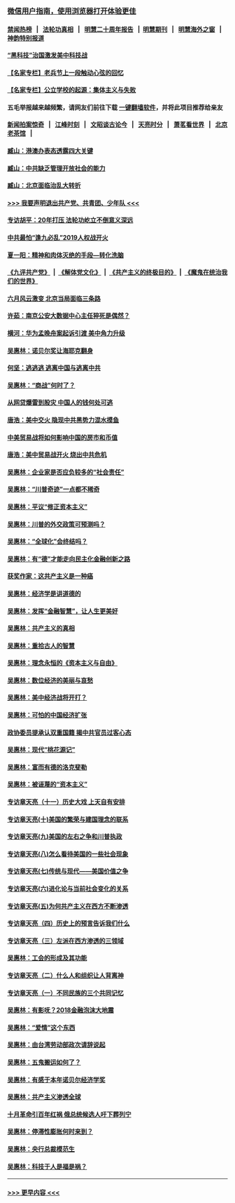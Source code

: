 ### [微信用户指南，使用浏览器打开体验更佳](https://github.com/gfw-breaker/banned-news1/blob/master/indexes/wechat-guide.md?t=0)
#### [禁闻热榜](热点新闻.md?t=0)  &nbsp;&nbsp;|&nbsp;&nbsp; [法轮功真相](https://github.com/gfw-breaker/truth/blob/master/README.md?t=0) &nbsp;&nbsp;|&nbsp;&nbsp; [明慧二十周年报告](https://github.com/gfw-breaker/mh-reports/blob/master/README.md?t=0) &nbsp;&nbsp;|&nbsp;&nbsp;[明慧期刊](https://github.com/gfw-breaker/mh-qikan) &nbsp;&nbsp;|&nbsp;&nbsp; [明慧海外之窗](https://github.com/gfw-breaker/mh-news/blob/master/README.md?t=0) &nbsp;&nbsp;|&nbsp;&nbsp; [神韵特别报道](https://github.com/gfw-breaker/mh-news/blob/master/shenyun.md?t=0)
#### [“黑科技”治国激发美中科技战](../pages/nsc423/n11638056.md?t=02031455) 
#### [【名家专栏】老兵节上一段触动心弦的回忆](../pages/nsc423/n11646016.md?t=02031455) 
#### [【名家专栏】公立学校的起源：集体主义与失败](../pages/nsc423/n11601833.md?t=02031455) 
#### 五毛举报越来越频繁，请网友们前往下载 [一键翻墙软件](https://github.com/gfw-breaker/ssr-accounts)，并将此项目推荐给亲友
#### [新闻拍案惊奇](https://github.com/gfw-breaker/banned-news1/blob/master/pages/link4.md) &nbsp;&nbsp;|&nbsp;&nbsp; [江峰时刻](https://github.com/gfw-breaker/banned-news1/blob/master/pages/link4.md) &nbsp;&nbsp;|&nbsp;&nbsp; [文昭谈古论今](https://github.com/gfw-breaker/banned-news1/blob/master/pages/link4.md) &nbsp;&nbsp;|&nbsp;&nbsp; [天亮时分](https://github.com/gfw-breaker/banned-news1/blob/master/pages/link4.md) &nbsp;&nbsp;|&nbsp;&nbsp; [萧茗看世界](https://github.com/gfw-breaker/banned-news1/blob/master/pages/link4.md) &nbsp;&nbsp;|&nbsp;&nbsp; [北京老茶馆](https://github.com/gfw-breaker/banned-news1/blob/master/pages/link4.md) &nbsp;&nbsp;|&nbsp;&nbsp; 
#### [臧山：港澳办表态透露四大关键](../pages/nsc423/n11421628.md?t=02031455) 
#### [臧山：中共缺乏管理开放社会的能力](../pages/nsc423/n11407457.md?t=02031455) 
#### [臧山：北京面临治乱大转折](../pages/nsc423/n11406895.md?t=02031455) 
#### [>>> 我要声明退出共产党、共青团、少年队 <<<](https://github.com/begood0513/goodnews/blob/master/quit/letter.md) 
#### [专访胡平：20年打压 法轮功屹立不倒意义深远](../pages/nsc423/n11398800.md?t=02031455) 
#### [中共最怕“逢九必乱”2019人权战开火](../pages/nsc423/n11385248.md?t=02031455) 
#### [夏一阳：精神和肉体灭绝的手段—转化洗脑](../pages/nsc423/n11368250.md?t=02031455) 
#### [《九评共产党》](https://github.com/begood0513/9ping.md/blob/master/README.md) &nbsp;|&nbsp; [《解体党文化》](../../../../jtdwh.md/blob/master/README.md)  &nbsp;|&nbsp; [《共产主义的终极目的》](../../../../gczydzjmd.md/blob/master/README.md) &nbsp;|&nbsp; [《魔鬼在统治我们的世界》](../../../../mgztzwmdsj.md/blob/master/README.md) 
#### [六月风云激变 北京当局面临三条路](../pages/nsc423/n11313668.md?t=02031455) 
#### [许茹：南京公安大数据中心主任猝死是偶然？](../pages/nsc423/n11064744.md?t=02031455) 
#### [横河：华为孟晚舟案起诉引渡 美中角力升级](../pages/nsc423/n11027230.md?t=02031455) 
#### [吴惠林：诺贝尔奖让海耶克翻身](../pages/nsc423/n10890049.md?t=02031455) 
#### [何坚：逃逃逃 逃离中国与逃离中共](../pages/nsc423/n10592891.md?t=02031455) 
#### [吴惠林：“商战”何时了？](../pages/nsc423/n10573558.md?t=02031455) 
#### [从网贷爆雷到股灾 中国人的钱何处可逃](../pages/nsc423/n10572800.md?t=02031455) 
#### [唐浩：美中交火 隐现中共黑势力混水摸鱼](../pages/nsc423/n10544040.md?t=02031455) 
#### [中美贸易战将如何影响中国的房市和币值](../pages/nsc423/n10543697.md?t=02031455) 
#### [唐浩：美中贸易战开火 烧出中共危机](../pages/nsc423/n10540126.md?t=02031455) 
#### [吴惠林：企业家是否应负较多的“社会责任”](../pages/nsc423/n10535022.md?t=02031455) 
#### [吴惠林：“川普奇迹”一点都不稀奇](../pages/nsc423/n10512808.md?t=02031455) 
#### [吴惠林：平议“修正资本主义”](../pages/nsc423/n10495724.md?t=02031455) 
#### [吴惠林：川普的外交政策可预测吗？](../pages/nsc423/n10462387.md?t=02031455) 
#### [吴惠林：“全球化”会终结吗？](../pages/nsc423/n10452838.md?t=02031455) 
#### [吴惠林：有“德”才能走向民主化金融创新之路](../pages/nsc423/n10432292.md?t=02031455) 
#### [获奖作家：这共产主义是一种癌](../pages/nsc423/n10431541.md?t=02031455) 
#### [吴惠林：经济学是讲道德的](../pages/nsc423/n10398014.md?t=02031455) 
#### [吴惠林：发挥“金融智慧”，让人生更美好](../pages/nsc423/n10375019.md?t=02031455) 
#### [吴惠林：共产主义的真相](../pages/nsc423/n10351394.md?t=02031455) 
#### [吴惠林：重拾古人的智慧](../pages/nsc423/n10337691.md?t=02031455) 
#### [吴惠林：理念永恒的《资本主义与自由》](../pages/nsc423/n10316274.md?t=02031455) 
#### [吴惠林：数位经济的美丽与哀愁](../pages/nsc423/n10292946.md?t=02031455) 
#### [吴惠林：美中经济战将开打？](../pages/nsc423/n10258825.md?t=02031455) 
#### [吴惠林：可怕的中国经济扩张](../pages/nsc423/n10219147.md?t=02031455) 
#### [政协委员提承认双重国籍 揭中共官员过客心态](../pages/nsc423/n10208809.md?t=02031455) 
#### [吴惠林：现代“桃花源记”](../pages/nsc423/n10185234.md?t=02031455) 
#### [吴惠林：富而有德的洛克斐勒](../pages/nsc423/n10142264.md?t=02031455) 
#### [吴惠林：被诬蔑的“资本主义”](../pages/nsc423/n10124816.md?t=02031455) 
#### [专访章天亮（十一）历史大戏 上天自有安排](../pages/nsc423/n10094905.md?t=02031455) 
#### [专访章天亮(十)美国的繁荣与建国理念的联系](../pages/nsc423/n10094899.md?t=02031455) 
#### [专访章天亮(九)美国的左右之争和川普执政](../pages/nsc423/n10094889.md?t=02031455) 
#### [专访章天亮(八)怎么看待美国的一些社会现象](../pages/nsc423/n10094857.md?t=02031455) 
#### [专访章天亮(七)传统与现代——美国价值之争](../pages/nsc423/n10093140.md?t=02031455) 
#### [专访章天亮(六)进化论与当前社会变化的关系](../pages/nsc423/n10092036.md?t=02031455) 
#### [专访章天亮(五)为何共产主义在西方不断渗透](../pages/nsc423/n10083620.md?t=02031455) 
#### [专访章天亮（四）历史上的预言告诉我们什么](../pages/nsc423/n10083606.md?t=02031455) 
#### [专访章天亮（三）左派在西方渗透的三领域](../pages/nsc423/n10081115.md?t=02031455) 
#### [吴惠林：工会的形成及其功能](../pages/nsc423/n10080633.md?t=02031455) 
#### [专访章天亮（二）什么人和组织让人背离神](../pages/nsc423/n10076637.md?t=02031455) 
#### [专访章天亮（一）不同民族的三个共同记忆](../pages/nsc423/n10074188.md?t=02031455) 
#### [吴惠林：有影呒？2018金融泡沫大地震](../pages/nsc423/n10040534.md?t=02031455) 
#### [吴惠林：“爱情”这个东西](../pages/nsc423/n10019423.md?t=02031455) 
#### [吴惠林：由台湾劳动部政次请辞说起](../pages/nsc423/n9979679.md?t=02031455) 
#### [吴惠林：五鬼搬运如何了？](../pages/nsc423/n9925338.md?t=02031455) 
#### [吴惠林：有感于本年诺贝尔经济学奖](../pages/nsc423/n9871883.md?t=02031455) 
#### [吴惠林：共产主义渗透全球](../pages/nsc423/n9812748.md?t=02031455) 
#### [十月革命引百年红祸 俄总统候选人吁下葬列宁](../pages/nsc423/n9810182.md?t=02031455) 
#### [吴惠林：停滞性膨胀何时来到？](../pages/nsc423/n9764136.md?t=02031455) 
#### [吴惠林：央行总裁模范生](../pages/nsc423/n9728134.md?t=02031455) 
#### [吴惠林：科技于人是福是祸？](../pages/nsc423/n9672982.md?t=02031455) 

----
#### [ >>> 更早内容 <<< ](../indexes/nsc423-earlier.md)
